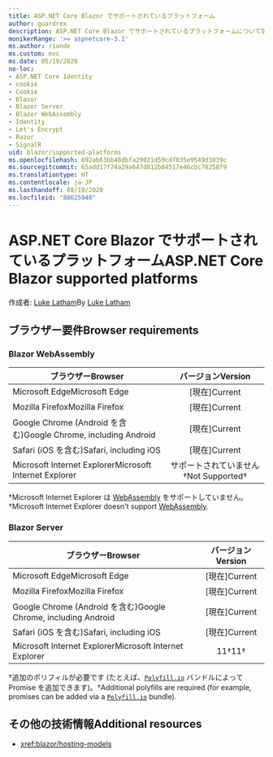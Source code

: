 ```yaml
---
title: ASP.NET Core Blazor でサポートされているプラットフォーム
author: guardrex
description: ASP.NET Core Blazor でサポートされているプラットフォームについて学習します。
monikerRange: '>= aspnetcore-3.1'
ms.author: riande
ms.custom: mvc
ms.date: 05/19/2020
no-loc:
- ASP.NET Core Identity
- cookie
- Cookie
- Blazor
- Blazor Server
- Blazor WebAssembly
- Identity
- Let's Encrypt
- Razor
- SignalR
uid: blazor/supported-platforms
ms.openlocfilehash: 692ab63bb48dbfa29021d59cdf035e9549d3039c
ms.sourcegitcommit: 65add17f74a29a647d812b04517e46cbc78258f9
ms.translationtype: HT
ms.contentlocale: ja-JP
ms.lasthandoff: 08/19/2020
ms.locfileid: "88625948"
---
```

# <a name="aspnet-core-no-locblazor-supported-platforms"></a><span data-ttu-id="7f67a-103">ASP.NET Core Blazor でサポートされているプラットフォーム</span><span class="sxs-lookup"><span data-stu-id="7f67a-103">ASP.NET Core Blazor supported platforms</span></span>

<span data-ttu-id="7f67a-104">作成者: [Luke Latham](https://github.com/guardrex)</span><span class="sxs-lookup"><span data-stu-id="7f67a-104">By [Luke Latham](https://github.com/guardrex)</span></span>

## <a name="browser-requirements"></a><span data-ttu-id="7f67a-105">ブラウザー要件</span><span class="sxs-lookup"><span data-stu-id="7f67a-105">Browser requirements</span></span>

### Blazor WebAssembly

| <span data-ttu-id="7f67a-106">ブラウザー</span><span class="sxs-lookup"><span data-stu-id="7f67a-106">Browser</span></span>                          | <span data-ttu-id="7f67a-107">バージョン</span><span class="sxs-lookup"><span data-stu-id="7f67a-107">Version</span></span>               |
| -------------------------------- | :-------------------: |
| <span data-ttu-id="7f67a-108">Microsoft Edge</span><span class="sxs-lookup"><span data-stu-id="7f67a-108">Microsoft Edge</span></span>                   | <span data-ttu-id="7f67a-109">[現在]</span><span class="sxs-lookup"><span data-stu-id="7f67a-109">Current</span></span>               |
| <span data-ttu-id="7f67a-110">Mozilla Firefox</span><span class="sxs-lookup"><span data-stu-id="7f67a-110">Mozilla Firefox</span></span>                  | <span data-ttu-id="7f67a-111">[現在]</span><span class="sxs-lookup"><span data-stu-id="7f67a-111">Current</span></span>               |
| <span data-ttu-id="7f67a-112">Google Chrome (Android を含む)</span><span class="sxs-lookup"><span data-stu-id="7f67a-112">Google Chrome, including Android</span></span> | <span data-ttu-id="7f67a-113">[現在]</span><span class="sxs-lookup"><span data-stu-id="7f67a-113">Current</span></span>               |
| <span data-ttu-id="7f67a-114">Safari (iOS を含む)</span><span class="sxs-lookup"><span data-stu-id="7f67a-114">Safari, including iOS</span></span>            | <span data-ttu-id="7f67a-115">[現在]</span><span class="sxs-lookup"><span data-stu-id="7f67a-115">Current</span></span>               |
| <span data-ttu-id="7f67a-116">Microsoft Internet Explorer</span><span class="sxs-lookup"><span data-stu-id="7f67a-116">Microsoft Internet Explorer</span></span>      | <span data-ttu-id="7f67a-117">サポートされていません&dagger;</span><span class="sxs-lookup"><span data-stu-id="7f67a-117">Not Supported&dagger;</span></span> |

<span data-ttu-id="7f67a-118">&dagger;Microsoft Internet Explorer は [WebAssembly](https://webassembly.org) をサポートしていません。</span><span class="sxs-lookup"><span data-stu-id="7f67a-118">&dagger;Microsoft Internet Explorer doesn't support [WebAssembly](https://webassembly.org).</span></span>

### Blazor Server

| <span data-ttu-id="7f67a-119">ブラウザー</span><span class="sxs-lookup"><span data-stu-id="7f67a-119">Browser</span></span>                          | <span data-ttu-id="7f67a-120">バージョン</span><span class="sxs-lookup"><span data-stu-id="7f67a-120">Version</span></span>    |
| -------------------------------- | :--------: |
| <span data-ttu-id="7f67a-121">Microsoft Edge</span><span class="sxs-lookup"><span data-stu-id="7f67a-121">Microsoft Edge</span></span>                   | <span data-ttu-id="7f67a-122">[現在]</span><span class="sxs-lookup"><span data-stu-id="7f67a-122">Current</span></span>    |
| <span data-ttu-id="7f67a-123">Mozilla Firefox</span><span class="sxs-lookup"><span data-stu-id="7f67a-123">Mozilla Firefox</span></span>                  | <span data-ttu-id="7f67a-124">[現在]</span><span class="sxs-lookup"><span data-stu-id="7f67a-124">Current</span></span>    |
| <span data-ttu-id="7f67a-125">Google Chrome (Android を含む)</span><span class="sxs-lookup"><span data-stu-id="7f67a-125">Google Chrome, including Android</span></span> | <span data-ttu-id="7f67a-126">[現在]</span><span class="sxs-lookup"><span data-stu-id="7f67a-126">Current</span></span>    |
| <span data-ttu-id="7f67a-127">Safari (iOS を含む)</span><span class="sxs-lookup"><span data-stu-id="7f67a-127">Safari, including iOS</span></span>            | <span data-ttu-id="7f67a-128">[現在]</span><span class="sxs-lookup"><span data-stu-id="7f67a-128">Current</span></span>    |
| <span data-ttu-id="7f67a-129">Microsoft Internet Explorer</span><span class="sxs-lookup"><span data-stu-id="7f67a-129">Microsoft Internet Explorer</span></span>      | <span data-ttu-id="7f67a-130">11&dagger;</span><span class="sxs-lookup"><span data-stu-id="7f67a-130">11&dagger;</span></span> |

<span data-ttu-id="7f67a-131">&dagger;追加のポリフィルが必要です (たとえば、[`Polyfill.io`](https://polyfill.io/v3/) バンドルによって Promise を追加できます)。</span><span class="sxs-lookup"><span data-stu-id="7f67a-131">&dagger;Additional polyfills are required (for example, promises can be added via a [`Polyfill.io`](https://polyfill.io/v3/) bundle).</span></span>

## <a name="additional-resources"></a><span data-ttu-id="7f67a-132">その他の技術情報</span><span class="sxs-lookup"><span data-stu-id="7f67a-132">Additional resources</span></span>

* <xref:blazor/hosting-models>
